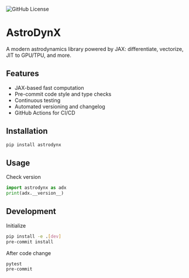 ![GitHub License](https://img.shields.io/github/license/pennbay/astrodynx)


# AstroDynX

A modern astrodynamics library powered by JAX: differentiate, vectorize, JIT to GPU/TPU, and more.

## Features
- JAX-based fast computation
- Pre-commit code style and type checks
- Continuous testing
- Automated versioning and changelog
- GitHub Actions for CI/CD

## Installation
```bash
pip install astrodynx
```

## Usage
Check version
```python
import astrodynx as adx
print(adx.__version__)
```


## Development
Initialize
```bash
pip install -e .[dev]
pre-commit install
```
After code change
```bash
pytest
pre-commit
```
